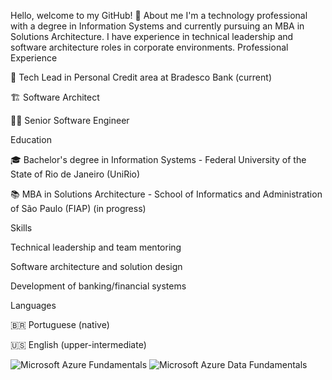Hello, welcome to my GitHub! 👋
About me
I'm a technology professional with a degree in Information Systems and currently pursuing an MBA in Solutions Architecture. I have experience in technical leadership and software architecture roles in corporate environments.
Professional Experience

🚀 Tech Lead in Personal Credit area at Bradesco Bank (current)

🏗️ Software Architect

👨‍💻 Senior Software Engineer

Education

🎓 Bachelor's degree in Information Systems - Federal University of the State of Rio de Janeiro (UniRio)

📚 MBA in Solutions Architecture - School of Informatics and Administration of São Paulo (FIAP) (in progress)

Skills

Technical leadership and team mentoring

Software architecture and solution design

Development of banking/financial systems

Languages

🇧🇷 Portuguese (native)

🇺🇸 English (upper-intermediate)

![Microsoft Azure Fundamentals](https://img.shields.io/badge/Microsoft-AZ--900-blue)
![Microsoft Azure Data Fundamentals](https://img.shields.io/badge/Microsoft-DP--900-blue)
